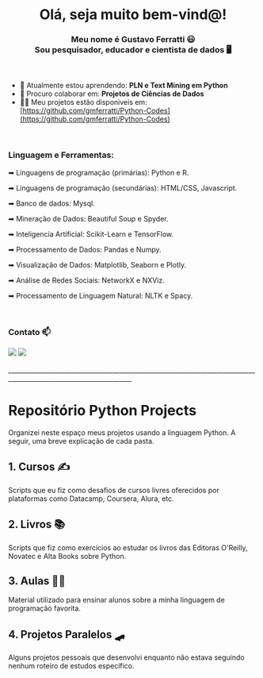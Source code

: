 <h1 align="center"> Olá, seja muito bem-vind@! </h1>
<h3 align="center"> Meu nome é Gustavo Ferratti 😃 <br> Sou pesquisador, educador e cientista de dados 🖥️</h3>
<br>

- 🌱 Atualmente estou aprendendo: **PLN e Text Mining em Python**
- 👯 Procuro colaborar em: **Projetos de Ciências de Dados**
- 👨‍💻 Meu projetos estão disponiveis em: [https://github.com/gmferratti/Python-Codes](https://github.com/gmferratti/Python-Codes)
<br>

<h3 align="left">Linguagem e Ferramentas:</h3>

➡ Linguagens de programação (primárias): Python e R.

➡ Linguagens de programação (secundárias): HTML/CSS, Javascript.

➡ Banco de dados: Mysql.

➡ Mineração de Dados: Beautiful Soup e Spyder.

➡ Inteligencia Artificial: Scikit-Learn e TensorFlow.

➡ Processamento de Dados: Pandas e Numpy.

➡ Visualização de Dados: Matplotlib, Seaborn e Plotly.

➡ Análise de Redes Sociais: NetworkX e NXViz.

➡ Processamento de Linguagem Natural: NLTK e Spacy.

<br>

<h3 align="left">Contato 📫</h3>

<div> 
  <a href = "mailto:gmferratti@gmail.com"><img src="https://img.shields.io/badge/-Gmail-%23333?style=for-the-badge&logo=gmail&logoColor=white" target="_blank"></a>
  <a href="https://www.linkedin.com/in/gmferratti/" target="_blank"><img src="https://img.shields.io/badge/-LinkedIn-%230077B5?style=for-the-badge&logo=linkedin&logoColor=white" target="_blank"></a> 
</div>

<br>
_____________________________________________________________________________________________________________________

<h1> Repositório Python Projects </h1>

Organizei neste espaço meus projetos usando a linguagem Python. A seguir, uma breve explicação de cada pasta.

## 1. Cursos ✍️
Scripts que eu fiz como desafios de cursos livres oferecidos por plataformas como Datacamp, Coursera, Alura, etc.

## 2. Livros 📚
Scripts que fiz como exercícios ao estudar os livros das Editoras O'Reilly, Novatec e Alta Books sobre Python.

## 3. Aulas 👨‍🏫
Material utilizado para ensinar alunos sobre a minha linguagem de programação favorita.

## 4. Projetos Paralelos 🛹
Alguns projetos pessoais que desenvolvi enquanto não estava seguindo nenhum roteiro de estudos específico.
